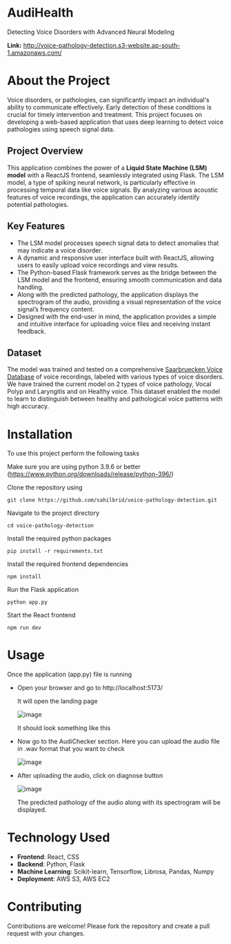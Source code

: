 # AudiHealth
Detecting Voice Disorders with Advanced Neural Modeling

**Link:** http://voice-pathology-detection.s3-website.ap-south-1.amazonaws.com/


# About the Project
Voice disorders, or pathologies, can significantly impact an individual's ability to communicate effectively. Early detection of these conditions is crucial for timely intervention and treatment. This project focuses on developing a web-based application that uses deep learning to detect voice pathologies using speech signal data.

## Project Overview
This application combines the power of a **Liquid State Machine (LSM) model** with a ReactJS frontend, seamlessly integrated using Flask. The LSM model, a type of spiking neural network, is particularly effective in processing temporal data like voice signals. By analyzing various acoustic features of voice recordings, the application can accurately identify potential pathologies.

## Key Features
- The LSM model processes speech signal data to detect anomalies that may indicate a voice disorder.
- A dynamic and responsive user interface built with ReactJS, allowing users to easily upload voice recordings and view results.
- The Python-based Flask framework serves as the bridge between the LSM model and the frontend, ensuring smooth communication and data handling.
- Along with the predicted pathology, the application displays the spectrogram of the audio, providing a visual representation of the voice signal’s frequency content.
- Designed with the end-user in mind, the application provides a simple and intuitive interface for uploading voice files and receiving instant feedback.

## Dataset
The model was trained and tested on a comprehensive [Saarbruecken Voice Database](https://stimmdb.coli.uni-saarland.de/index.php4#target) of voice recordings, labeled with various types of voice disorders. We have trained the current model on 2 types of voice pathology, Vocal Polyp and Laryngitis and on Healthy voice. This dataset enabled the model to learn to distinguish between healthy and pathological voice patterns with high accuracy.


# Installation
To use this project perform the following tasks

Make sure you are using python 3.9.6 or better (https://www.python.org/downloads/release/python-396/)

Clone the repository using
```
git clone https://github.com/sahilbrid/voice-pathology-detection.git
```

Navigate to the project directory
```
cd voice-pathology-detection
```

Install the required python packages
```
pip install -r requirements.txt
```

Install the required frontend dependencies
```
npm install
```

Run the Flask application
```
python app.py
```

Start the React frontend
```
npm run dev
```


# Usage
Once the application (app.py) file is running

- Open your browser and go to http://localhost:5173/

  It will open the landing page

  ![image](https://github.com/user-attachments/assets/4a18781b-e8e7-426d-af97-f2250ab18a25)

  It should look something like this

- Now go to the AudiChecker section. Here you can upload the audio file in .wav format that you want to check

  ![image](https://github.com/user-attachments/assets/4f26adfc-04d5-434f-851d-19589531e83d)

- After uploading the audio, click on diagnose button

  ![image](https://github.com/user-attachments/assets/21a745d2-99f5-40bf-ac62-3bcf53e7a9dc)

  The predicted pathology of the audio along with its spectrogram will be displayed.


# Technology Used
- **Frontend**: React, CSS
- **Backend**: Python, Flask
- **Machine Learning**: Scikit-learn, Tensorflow, Librosa, Pandas, Numpy
- **Deployment**: AWS S3, AWS EC2


# Contributing
Contributions are welcome! Please fork the repository and create a pull request with your changes.
